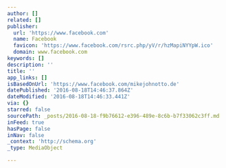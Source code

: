 ```yaml
---
author: []
related: []
publisher:
  url: 'https://www.facebook.com'
  name: Facebook
  favicon: 'https://www.facebook.com/rsrc.php/yV/r/hzMapiNYYpW.ico'
  domain: www.facebook.com
keywords: []
description: ''
title: ''
app_links: []
isBasedOnUrl: 'https://www.facebook.com/mikejohnotto.de'
datePublished: '2016-08-18T14:46:37.864Z'
dateModified: '2016-08-18T14:46:33.441Z'
via: {}
starred: false
sourcePath: _posts/2016-08-18-f9b76612-e396-489e-8c6b-b7f33062c3ff.md
inFeed: true
hasPage: false
inNav: false
_context: 'http://schema.org'
_type: MediaObject

---
```

